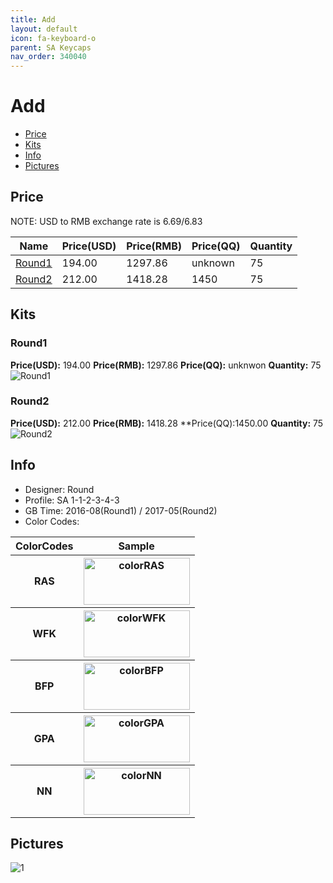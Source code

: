 ```yaml
---
title: Add 
layout: default
icon: fa-keyboard-o
parent: SA Keycaps
nav_order: 340040
---
```



# Add 

* [Price](#price)
* [Kits](#kits)
* [Info](#info)
* [Pictures](#pictures)


## Price  
NOTE: USD to RMB exchange rate is 6.69/6.83

| Name          | Price(USD)    |  Price(RMB) |  Price(QQ) | Quantity |
| ------------- | ------------- |  ---------- |  --------- | -------- |
|[Round1](#round1)|194.00|1297.86|unknown|75|
|[Round2](#round2)|212.00|1418.28|1450|75|


## Kits
### Round1
**Price(USD):** 194.00    **Price(RMB):** 1297.86    **Price(QQ):** unknwon    **Quantity:** 75
<img src="{{ 'assets/images/sa-keycaps/add/kits_pics/round1.png' | relative_url }}" alt="Round1" class="image featured">

### Round2
**Price(USD):** 212.00    **Price(RMB):** 1418.28    **Price(QQ):1450.00    **Quantity:** 75
<img src="{{ 'assets/images/sa-keycaps/add/kits_pics/round2.png' | relative_url }}" alt="Round2" class="image featured">


## Info
* Designer: Round
* Profile: SA 1-1-2-3-4-3
* GB Time: 2016-08(Round1) / 2017-05(Round2)
* Color Codes:  
<table style="width:100%">
  <tr>
    <th>ColorCodes</th>
    <th>Sample</th>
  </tr>
  <tr>
    <th>RAS</th>
    <th><img src="{{ 'assets/images/sa-keycaps/SP_ColorCodes/abs/SP_Abs_ColorCodes_RAS.png' | relative_url }}" alt="colorRAS" height="75" width="170"></th>
  </tr>
  <tr>
    <th>WFK</th>
    <th><img src="{{ 'assets/images/sa-keycaps/SP_ColorCodes/abs/SP_Abs_ColorCodes_WFK.png' | relative_url }}" alt="colorWFK" height="75" width="170"></th>
  </tr>
  <tr>
    <th>BFP</th>
    <th><img src="{{ 'assets/images/sa-keycaps/SP_ColorCodes/abs/SP_Abs_ColorCodes_BFP.png' | relative_url }}" alt="colorBFP" height="75" width="170"></th>
  </tr>
  <tr>
    <th>GPA</th>
    <th><img src="{{ 'assets/images/sa-keycaps/SP_ColorCodes/abs/SP_Abs_ColorCodes_GPA.png' | relative_url }}" alt="colorGPA" height="75" width="170"></th>
  </tr>
  <tr>
    <th>NN</th>
    <th><img src="{{ 'assets/images/sa-keycaps/SP_ColorCodes/abs/SP_Abs_ColorCodes_NN.png' | relative_url }}" alt="colorNN" height="75" width="170"></th>
  </tr>
</table>


## Pictures
<img src="{{ 'assets/images/sa-keycaps/add/rendering_pics/1.jpg' | relative_url }}" alt="1" class="image featured">
